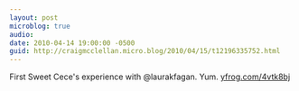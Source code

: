 ```yaml
---
layout: post
microblog: true
audio: 
date: 2010-04-14 19:00:00 -0500
guid: http://craigmcclellan.micro.blog/2010/04/15/t12196335752.html
---
```

First Sweet Cece's experience with @laurakfagan. Yum.  [yfrog.com/4vtk8bj](http://yfrog.com/4vtk8bj)
